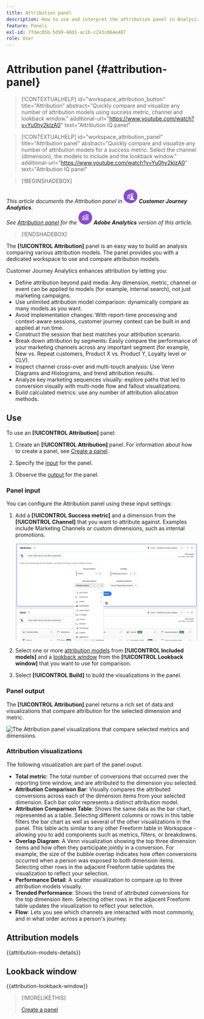 ```yaml
---
title: Attribution panel
description: How to use and interpret the attribution panel in Analysis Workspace.
feature: Panels
exl-id: 7fdec05b-5d99-48d1-ac1b-c243cb64e487
role: User
---
```

# Attribution panel {#attribution-panel}

<!-- markdownlint-disable MD034 -->

>[!CONTEXTUALHELP]
>id="workspace_attribution_button"
>title="Attribution"
>abstract="Quickly compare and visualize any number of attribution models using success metric, channel and lookback window."
>additional-url="https://www.youtube.com/watch?v=Yu0hy2klzA0" text="Attribution IQ panel"

>[!CONTEXTUALHELP]
>id="workspace_attribution_panel"
>title="Attribution panel"
>abstract="Quickly compare and visualize any number of attribution models for a success metric. Select the channel (dimension), the models to include and the lookback window." 
>additional-url="https://www.youtube.com/watch?v=Yu0hy2klzA0" text="Attribution IQ panel"

<!-- markdownlint-enable MD034 -->

>[!BEGINSHADEBOX]

_This article documents the Attribution panel in_ ![CustomerJourneyAnalytics](/help/assets/icons/CustomerJourneyAnalytics.svg) _**Customer Journey Analytics**_.<br/>_See [Attribution panel](https://experienceleague.adobe.com/en/docs/analytics/analyze/analysis-workspace/panels/attribution) for the_ ![AdobeAnalytics](/help/assets/icons/AdobeAnalytics.svg) _**Adobe Analytics** version of this article._

>[!ENDSHADEBOX]

The **[!UICONTROL Attribution]** panel is an easy way to build an analysis comparing various attribution models. The panel provides you with a dedicated workspace to use and compare attribution models.

Customer Journey Analytics enhances attribution by letting you:

* Define attribution beyond paid media: Any dimension, metric, channel or event can be applied to models (for example, internal search), not just marketing campaigns.
* Use unlimited attribution model comparison: dynamically compare as many models as you want.
* Avoid implementation changes: With report-time processing and context-aware sessions, customer journey context can be built in and applied at run time.
* Construct the session that best matches your attribution scenario.
* Break down attribution by segments: Easily compare the performance of your marketing channels across any important segment (for example, New vs. Repeat customers, Product X vs. Product Y, Loyalty level or CLV).
* Inspect channel cross-over and multi-touch analysis: Use Venn Diagrams and Histograms, and trend attribution results.
* Analyze key marketing sequences visually: explore paths that led to conversion visually with multi-node flow and fallout visualizations.
* Build calculated metrics: use any number of attribution allocation methods.

## Use

To use an **[!UICONTROL Attribution]** panel:

1. Create an **[!UICONTROL Attribution]** panel. For information about how to create a panel, see [Create a panel](panels.md#create-a-panel).

1. Specify the [input](#panel-input) for the panel.

1. Observe the [output](#panel-output) for the panel.

### Panel input

You can configure the Attribution panel using these input settings:

1. Add a **[!UICONTROL Success metric]** and a dimension from the **[!UICONTROL Channel]** that you want to attribute against. Examples include Marketing Channels or custom dimensions, such as internal promotions.

   ![The Attribution panel window showing several selected dimensions and metrics.](assets/attribution-panel.png)

1. Select one or more [attribution models](#attribution-models) from **[!UICONTROL Included models]** and a [lookback window](#lookback-window) from the **[!UICONTROL Lookback window]** that you want to use for comparison.

1. Select **[!UICONTROL Build]** to build the visualizations in the panel.

### Panel output

The **[!UICONTROL Attribution]** panel returns a rich set of data and visualizations that compare attribution for the selected dimension and metric.

   ![The Attribution panel visualizations that compare selected metrics and dimensions.](assets/attr_panel_vizs.png)

### Attribution visualizations

The following visualization are part of the panel ouput.

* **Total metric**: The total number of conversions that occurred over the reporting time window, and are attributed to the dimension you selected.
* **Attribution Comparison Bar**: Visually compares the attributed conversions across each of the dimension items from your selected dimension. Each bar color represents a distinct attribution model.
* **Attribution Comparison Table**: Shows the same data as the bar chart, represented as a table. Selecting different columns or rows in this table filters the bar chart as well as several of the other visualizations in the panel. This table acts similar to any other Freeform table in Workspace - allowing you to add components such as metrics, filters, or breakdowns.
* **Overlap Diagram**: A Venn visualization showing the top three dimension items and how often they participate jointly in a conversion. For example, the size of the bubble overlap indicates how often conversions occurred when a person was exposed to both dimension items. Selecting other rows in the adjacent Freeform table updates the visualization to reflect your selection.
* **Performance Detail**: A scatter visualization to compare up to three attribution models visually.
* **Trended Performance**: Shows the trend of attributed conversions for the top dimension item. Selecting other rows in the adjacent Freeform table updates the visualization to reflect your selection.
* **Flow**: Lets you see which channels are interacted with most commonly, and in what order across a person's journey.

## Attribution models

{{attribution-models-details}}

## Lookback window

{{attribution-lookback-window}}

>[!MORELIKETHIS]
>
> [Create a panel](/help/analysis-workspace/c-panels/panels.md#create-a-panel)
>
